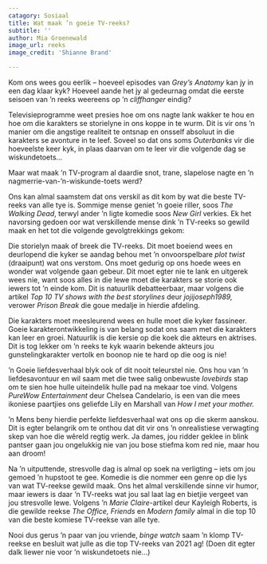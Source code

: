 ```yaml
---
catagory: Sosiaal
title: Wat maak ’n goeie TV-reeks?
subtitle: ''
author: Mia Groenewald
image_url: reeks
image_credit: 'Shianne Brand'

---
```

Kom ons wees gou eerlik – hoeveel episodes van _Grey’s Anatomy_ kan jy in een dag klaar kyk? Hoeveel aande het jy al gedeurnag omdat die eerste seisoen van ’n reeks weereens op ’n _cliffhanger_ eindig?

Televisieprogramme weet presies hoe om ons nagte lank wakker te hou en hoe om die karakters se storielyne in ons koppe in te wurm. Dit is vir ons ’n manier om die angstige realiteit te ontsnap en onsself absoluut in die karakters se avonture in te leef. Soveel so dat ons soms _Outerbanks_ vir die hoeveelste keer kyk, in plaas daarvan om te leer vir die volgende dag se wiskundetoets...

Maar wat maak ’n TV-program al daardie snot, trane, slapelose nagte en ’n nagmerrie-van-’n-wiskunde-toets werd?

Ons kan almal saamstem dat ons verskil as dit kom by wat die beste TV-reeks van alle tye is. Sommige mense geniet ’n goeie riller, soos _The Walking Dead_, terwyl ander ’n ligte komedie soos _New Girl_ verkies. Ek het navorsing gedoen oor wat verskillende mense dink ’n TV-reeks so gewild maak en het tot die volgende gevolgtrekkings gekom:

Die storielyn maak of breek die TV-reeks. Dit moet boeiend wees en deurlopend die kyker se aandag behou met ’n onvoorspelbare _plot twist_ (draaipunt) wat ons verstom. Ons moet gedurig op ons hoede wees en wonder wat volgende gaan gebeur. Dit moet egter nie te lank en uitgerek wees nie, want soos alles in die lewe moet die karakters se storie ook iewers tot ’n einde kom. Dit is natuurlik debatteerbaar, maar volgens die artikel _Top 10 TV shows with the best storylines_ deur _jojijoseph1989,_ verower _Prison Break_ die goue medalje in hierdie afdeling.

Die karakters moet meesleurend wees en hulle moet die kyker fassineer. Goeie karakterontwikkeling is van belang sodat ons saam met die karakters kan leer en groei. Natuurlik is die kersie op die koek die akteurs en aktrises. Dit is tog lekker om ’n reeks te kyk waarin bekende akteurs jou gunstelingkarakter vertolk en boonop nie te hard op die oog is nie!

’n Goeie liefdesverhaal blyk ook of dit nooit teleurstel nie. Ons hou van ’n liefdesavontuur en wil saam met die twee salig onbewuste _lovebirds_ stap om te sien hoe hulle uiteindelik hulle pad na mekaar toe vind. Volgens _PureWow Entertainment_ deur Chelsea Candelario, is een van die mees ikoniese paartjies ons geliefde Lily en Marshall van _How I met your mother._

’n Mens beny hierdie perfekte liefdesverhaal wat ons op die skerm aanskou. Dit is egter belangrik om te onthou dat dit vir ons ’n onrealistiese verwagting skep van hoe die wêreld regtig werk. Ja dames, jou ridder geklee in blink pantser gaan jou ongelukkig nie van jou bose stiefma kom red nie, maar hou aan droom!

Na ’n uitputtende, stresvolle dag is almal op soek na verligting – iets om jou gemoed ’n hupstoot te gee. Komedie is die nommer een genre op die lys van wat TV-reekse gewild maak. Ons het almal verskillende sinne vir humor, maar iewers is daar ’n TV-reeks wat jou sal laat lag en bietjie vergeet van jou stresvolle lewe. Volgens ’n _Marie Claire_-artikel deur Kayleigh Roberts, is die gewilde reekse _The Office, Friends_ en _Modern family_ almal in die top 10 van die beste komiese TV-reekse van alle tye.

Nooi dus gerus ’n paar van jou vriende, _binge watch_ saam ’n klomp TV-reekse en besluit wat julle as die top TV-reeks van 2021 ag! (Doen dit egter dalk liewer nie voor ’n wiskundetoets nie...)